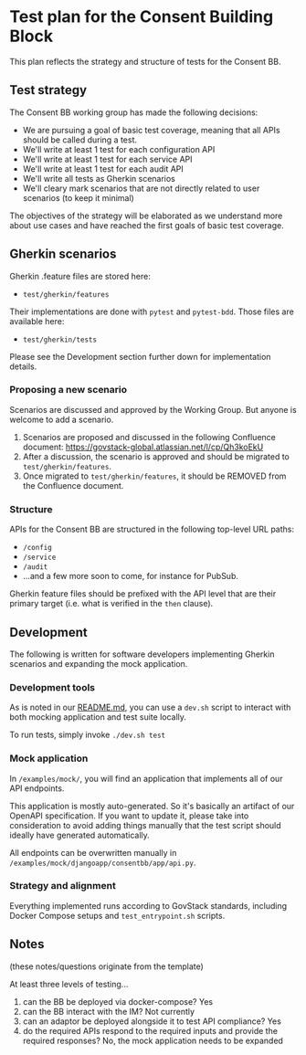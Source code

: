 # Test plan for the Consent Building Block

This plan reflects the strategy and structure of tests for the Consent BB.

## Test strategy

The Consent BB working group has made the following decisions:

* We are pursuing a goal of basic test coverage, meaning that all APIs should be called during a test.
* We'll write at least 1 test for each configuration API
* We'll write at least 1 test for each service API
* We'll write at least 1 test for each audit API
* We'll write all tests as Gherkin scenarios
* We'll cleary mark scenarios that are not directly related to user scenarios (to keep it minimal)

The objectives of the strategy will be elaborated as we understand more about use cases and have reached the first goals of basic test coverage.

## Gherkin scenarios

Gherkin .feature files are stored here:

* `test/gherkin/features`

Their implementations are done with `pytest` and `pytest-bdd`.
Those files are available here:

* `test/gherkin/tests`

Please see the Development section further down for implementation details.

### Proposing a new scenario

Scenarios are discussed and approved by the Working Group.
But anyone is welcome to add a scenario.

1. Scenarios are proposed and discussed in the following Confluence document: https://govstack-global.atlassian.net/l/cp/Qh3koEkU
1. After a discussion, the scenario is approved and should be migrated to `test/gherkin/features`.
1. Once migrated to `test/gherkin/features`, it should be REMOVED from the Confluence document.

### Structure

APIs for the Consent BB are structured in the following top-level URL paths:

* `/config`
* `/service`
* `/audit`
* ...and a few more soon to come, for instance for PubSub.

Gherkin feature files should be prefixed with the API level that are their primary target (i.e. what is verified in the `then` clause).

## Development

The following is written for software developers implementing Gherkin scenarios and expanding the mock application.

### Development tools

As is noted in our [README.md](../README.md), you can use a `dev.sh` script to interact with both mocking application and test suite locally.

To run tests, simply invoke `./dev.sh test`

### Mock application

In `/examples/mock/`, you will find an application that implements all of our API endpoints.

This application is mostly auto-generated. So it's basically an artifact of our OpenAPI specification. If you want to update it, please take into consideration to avoid adding things manually that the test script should ideally have generated automatically.

All endpoints can be overwritten manually in `/examples/mock/djangoapp/consentbb/app/api.py`.

### Strategy and alignment

Everything implemented runs according to GovStack standards, including Docker Compose setups and `test_entrypoint.sh` scripts.

## Notes

(these notes/questions originate from the template)

At least three levels of testing...

1. can the BB be deployed via docker-compose? Yes
2. can the BB interact with the IM? Not currently
3. can an adaptor be deployed alongside it to test API compliance? Yes
4. do the required APIs respond to the required inputs and provide the required responses? No, the mock application needs to be expanded

